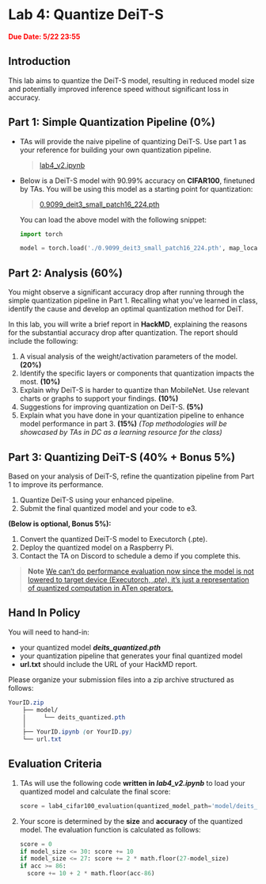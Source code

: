 # **Lab 4: Quantize DeiT-S**

<span style="color:Red;">**Due Date: 5/22 23:55**</span>

## Introduction

This lab aims to quantize the DeiT-S model, resulting in reduced model size and potentially improved inference speed without significant loss in accuracy.

## Part 1: Simple Quantization Pipeline (0%)

* TAs will provide the naive pipeline of quantizing DeiT-S. Use part 1 as your reference for building your own quantization pipeline.

    > [lab4_v2.ipynb](https://colab.research.google.com/drive/165iRcs21tKN3MvxBXpPZLfttZntYM8Og?usp=drive_link)
    
* Below is a DeiT-S model with 90.99% accuracy on **CIFAR100**, finetuned by TAs. You will be using this model as a starting point for quantization:

    > [0.9099_deit3_small_patch16_224.pth](https://drive.google.com/file/d/1zhUJyCPkSSguggUtYOdv9OQBAy4fEf4h/view?usp=drive_link)

    You can load the above model with the following snippet:
    ```python
    import torch

    model = torch.load('./0.9099_deit3_small_patch16_224.pth', map_location="cpu")
    ```


## Part 2: Analysis (60%)

You might observe a significant accuracy drop after running through the simple quantization pipeline in Part 1. Recalling what you've learned in class, identify the cause and develop an optimal quantization method for DeiT.

In this lab, you will write a brief report in **HackMD**, explaining the reasons for the substantial accuracy drop after quantization. The report should include the following:


1. A visual analysis of the weight/activation parameters of the model. **(20%)**
2. Identify the specific layers or components that quantization impacts the most. **(10%)**
3. Explain why DeiT-S is harder to quantize than MobileNet. Use relevant charts or graphs to support your findings. **(10%)**
5. Suggestions for improving quantization on DeiT-S. **(5%)**
6. Explain what you have done in your quantization pipeline to enhance model performance in part 3. **(15%)** *(Top methodologies will be showcased by TAs in DC as a learning resource for the class)* 


## Part 3: Quantizing DeiT-S (40% + Bonus 5%)

Based on your analysis of DeiT-S, refine the quantization pipeline from Part 1 to improve its performance.

1. Quantize DeiT-S using your enhanced pipeline.
2. Submit the final quantized model and your code to e3.

**(Below is optional, Bonus 5%):** 
1. Convert the quantized DeiT-S model to Executorch (.pte).
2. Deploy the quantized model on a Raspberry Pi.
3. Contact the TA on Discord to schedule a demo if you complete this.

> **Note**
> [We can’t do performance evaluation now since the model is not lowered to target device (Executorch, *.pte*), it’s just a representation of quantized computation in ATen operators.](https://pytorch.org/tutorials/prototype/pt2e_quant_ptq.html#checking-model-size-and-accuracy-evaluation)

## Hand In Policy

You will need to hand-in:
* your quantized model ***deits_quantized.pth***
* your quantization pipeline that generates your final quantized model
* **url.txt** should include the URL of your HackMD report.

Please organize your submission files into a zip archive structured as follows:

```scss
YourID.zip
    ├── model/
    │     └── deits_quantized.pth
    │ 
    ├── YourID.ipynb (or YourID.py)
    └── url.txt
```

## Evaluation Criteria

1. TAs will use the following code **written in *lab4_v2.ipynb*** to load your quantized model and calculate the final score:
    ```python
    score = lab4_cifar100_evaluation(quantized_model_path='model/deits_quantized.pth')
    ```
2. Your score is determined by the **size** and **accuracy** of the quantized model. The evaluation function is calculated as follows:
    ```python
    score = 0
    if model_size <= 30: score += 10
    if model_size <= 27: score += 2 * math.floor(27-model_size)
    if acc >= 86:
      score += 10 + 2 * math.floor(acc-86)
    ```